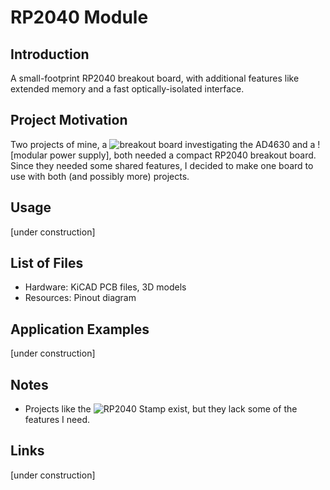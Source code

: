 # RP2040 Module
## Introduction
A small-footprint RP2040 breakout board, with additional features like extended memory and a fast optically-isolated interface. 
## Project Motivation
Two projects of mine, a ![breakout board](https://github.com/NNNILabs/AD4630-Wideband-Digital-LNA) investigating the AD4630 and a ![modular power supply], both needed a compact RP2040 breakout board. Since they needed some shared features, I decided to make one board to use with both (and possibly more) projects.
## Usage
[under construction]
## List of Files
- Hardware: KiCAD PCB files, 3D models
- Resources: Pinout diagram
## Application Examples
[under construction]
## Notes
- Projects like the ![RP2040 Stamp]() exist, but they lack some of the features I need. 
## Links
[under construction]
